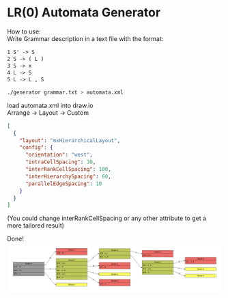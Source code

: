 # LR(0) Automata Generator  
How to use:  
Write Grammar description in a text file with the format:  
```
1 S' -> S  
2 S -> ( L )  
3 S -> x  
4 L -> S  
5 L -> L , S  
```
```bash
./generator grammar.txt > automata.xml
```  
  
load automata.xml into draw.io  
Arrange -> Layout -> Custom  
```json
[
  {
    "layout": "mxHierarchicalLayout",
    "config": {
      "orientation": "west",
      "intraCellSpacing": 30,
      "interRankCellSpacing": 100,
      "interHierarchySpacing": 60,
      "parallelEdgeSpacing": 10
    }
  }
]
```
(You could change interRankCellSpacing or any other attribute to get a more tailored result)  
  
Done!  
![Automata Example](automata_example.png)
